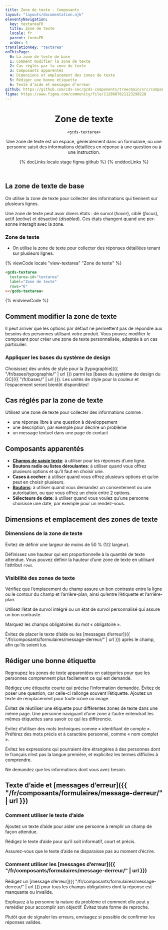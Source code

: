 ```yaml
---
title: Zone de texte - Composants
layout: "layouts/documentation.njk"
eleventyNavigation:
  key: textareaFR
  title: Zone de texte
  locale: fr
  parent: formsFR
  order: 4
translationKey: "textarea"
onThisPage:
  0: La zone de texte de base
  1: Comment modifier la zone de texte
  2: Cas réglés par la zone de texte
  3: Composants apparentés
  4: Dimensions et emplacement des zones de texte
  5: Rédiger une bonne étiquette
  6: Texte d’aide et messages d’erreur
github: https://github.com/cds-snc/gcds-components/tree/main/src/components/gcds-textarea
figma: https://www.figma.com/community/file/1128687821123298228
---
```


<header>

# Zone de texte

`<gcds-textarea>`

Une zone de texte est un espace, généralement dans un formulaire, où une personne saisit des informations détaillées en réponse à une question ou à une instruction.

{% docLinks locale stage figma github %}
{% enddocLinks %}

</header>

<section aria-label="La zone de texte de base">

## La zone de texte de base

On utilise la zone de texte pour collecter des informations qui tiennent sur plusieurs lignes.

Une zone de texte peut avoir divers états : de survol <span lang="en">(*hover*)</en>, ciblé <span lang="en">(*focus*)</en>, actif <span lang="en">(*active*)</en> et désactivé <span lang="en">(*disabled*)</en>. Ces états changent quand une personne interagit avec la zone.

### Zone de texte

<ul>
  <li>On utilise la zone de texte pour collecter des réponses détaillées tenant sur plusieurs lignes.</li>
</ul>

<div class="comp-show">
  <gcds-textarea
    textarea-id="textarea"
    label="Text area"
    rows="6"
  ></gcds-textarea>
</div>

{% viewCode locale "view-textarea" "Zone de texte" %}
``` html
<gcds-textarea
  textarea-id="textarea"
  label="Zone de texte"
  rows="6"
></gcds-textarea>
```
{% endviewCode %}
</section>

<section aria-label="Comment modifier la zone de texte">

## Comment modifier la zone de texte

Il peut arriver que les options par défaut ne permettent pas de répondre aux besoins des personnes utilisant votre produit. Vous pouvez modifier le composant pour créer une zone de texte personnalisée, adaptée à un cas particulier.

### Appliquer les bases du système de design

Choisissez des unités de style pour la [typographie]({{ "/fr/bases/typographie/" | url }}) parmi les [bases du système de design du GC]({{ "/fr/bases/" | url }}). Les unités de style pour la couleur et l’espacement seront bientôt disponibles!

</section>

<section aria-label="Cas réglés par la zone de texte">

## Cas réglés par la zone de texte

Utilisez une zone de texte pour collecter des informations comme :

- une réponse libre à une question à développement
- une description, par exemple pour décrire un problème
- un message textuel dans une page de contact

</section>

<section aria-label="Composants apparentés">

## Composants apparentés

<ul>
  <li><strong><a href="{{ "/fr/composants/formulaires/champ-de-saisie/" | url }}">Champs de saisie texte</a></strong>: à utiliser pour les réponses d’une ligne.</li>
  <li><strong>Boutons radio ou listes déroulantes</strong>: à utiliser quand vous offrez plusieurs options et qu’il faut en choisir une.</li>
  <li><strong>Cases à cocher</strong>: à utiliser quand vous offrez plusieurs options et qu’on peut en choisir plusieurs.</li>
  <li><strong><a href="{{ "/fr/composants/elements-dinterface/bouton/" | url }}">Boutons</a></strong>:  à utiliser quand vous demandez un consentement ou une autorisation, ou que vous offrez un choix entre 2 options.</li>
  <li><strong>Sélecteurs de date</strong>: à utiliser quand vous voulez qu’une personne choisisse une date, par exemple pour un rendez-vous.</li>
</ul>
</section>

<section aria-label="Dimensions et emplacement des zones de texte">

## Dimensions et emplacement des zones de texte

### Dimensions de la zone de texte

Évitez de définir une largeur de moins de 50 % (1/2 largeur).

Définissez une hauteur qui est proportionnelle à la quantité de texte attendue. Vous pouvez définir la hauteur d’une zone de texte en utilisant l’attribut <span lang="en">`rows`</span>.

### Visibilité des zones de texte

Vérifiez que l’emplacement du champ assure un bon contraste entre la ligne ou le contour du champ et l’arrière-plan, ainsi qu’entre l’étiquette et l’arrière-plan.

Utilisez l’état de survol intégré ou un état de survol personnalisé qui assure un bon contraste.

Marquez les champs obligatoires du mot « obligatoire ».

Évitez de placer le texte d’aide ou les [messages d’erreur]({{ "/fr/composants/formulaires/message-derreur/" | url }}) après le champ, afin qu’ils soient lus.

</section>

<section aria-label="Rédiger une bonne étiquette">

## Rédiger une bonne étiquette

Regroupez les zones de texte apparentées en catégories pour que les personnes comprennent plus facilement ce qui est demandé.

Rédigez une étiquette courte qui précise l’information demandée. Évitez de poser une question, car celle-ci rallonge souvent l’étiquette. Ajoutez un texte de remplacement pour toute icône ou image.

Évitez de réutiliser une étiquette pour différentes zones de texte dans une même page. Une personne naviguant d’une zone à l’autre entendrait les mêmes étiquettes sans savoir ce qui les différencie.

Évitez d’utiliser des mots techniques comme « identifiant de compte ». Préférez des mots précis et à caractère personnel, comme « nom complet ».

Évitez les expressions qui pourraient être étrangères à des personnes dont le français n’est pas la langue première, et explicitez les termes difficiles à comprendre.

Ne demandez que les informations dont vous avez besoin.

</section>

<section aria-label="Texte d’aide et messages d’erreur">

## Texte d’aide et [messages d’erreur]({{ "/fr/composants/formulaires/message-derreur/" | url }})

### Comment utiliser le texte d’aide

Ajoutez un texte d’aide pour aider une personne à remplir un champ de façon attendue.

Rédigez le texte d’aide pour qu’il soit informatif, court et précis.

Assurez-vous que le texte d’aide ne disparaisse pas au moment d’écrire.

### Comment utiliser les [messages d’erreur]({{ "/fr/composants/formulaires/message-derreur/" | url }})

Rédigez un [message d’erreur]({{ "/fr/composants/formulaires/message-derreur/" | url }}) pour tous les champs obligatoires dont la réponse est manquante ou invalide.

Expliquez à la personne la nature du problème et comment elle peut y remédier pour accomplir son objectif. Évitez toute forme de reproche.

Plutôt que de signaler les erreurs, envisagez si possible de confirmer les réponses valides.

</section>
